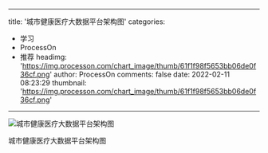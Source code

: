 
---
title: '城市健康医疗大数据平台架构图'
categories: 
 - 学习
 - ProcessOn
 - 推荐
headimg: 'https://img.processon.com/chart_image/thumb/61f1f98f5653bb06de0f36cf.png'
author: ProcessOn
comments: false
date: 2022-02-11 08:23:29
thumbnail: 'https://img.processon.com/chart_image/thumb/61f1f98f5653bb06de0f36cf.png'
---

<div>   
<img class="thumb" alt="城市健康医疗大数据平台架构图" src="https://img.processon.com/chart_image/thumb/61f1f98f5653bb06de0f36cf.png" referrerpolicy="no-referrer">
<p>城市健康医疗大数据平台架构图</p>  
</div>
            